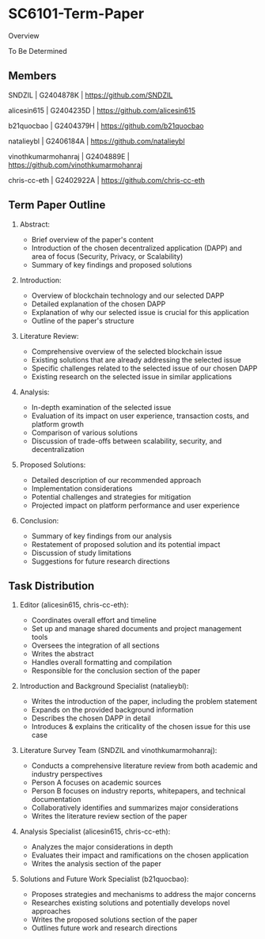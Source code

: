 
# SC6101-Term-Paper

Overview

To Be Determined

## Members

SNDZIL | G2404878K | <https://github.com/SNDZIL>

alicesin615 | G2404235D | <https://github.com/alicesin615>

b21quocbao | G2404379H | <https://github.com/b21quocbao>

natalieybl | G2406184A | <https://github.com/natalieybl>

vinothkumarmohanraj | G2404889E | <https://github.com/vinothkumarmohanraj>

chris-cc-eth | G2402922A | <https://github.com/chris-cc-eth>

## Term Paper Outline

1. Abstract:
   - Brief overview of the paper's content
   - Introduction of the chosen decentralized application (DAPP) and area of focus (Security, Privacy, or Scalability)
   - Summary of key findings and proposed solutions

2. Introduction:
   - Overview of blockchain technology and our selected DAPP
   - Detailed explanation of the chosen DAPP
   - Explanation of why our selected issue is crucial for this application
   - Outline of the paper's structure

3. Literature Review:
   - Comprehensive overview of the selected blockchain issue
   - Existing solutions that are already addressing the selected issue
   - Specific challenges related to the selected issue of our chosen DAPP
   - Existing research on the selected issue in similar applications

4. Analysis:
   - In-depth examination of the selected issue
   - Evaluation of its impact on user experience, transaction costs, and platform growth
   - Comparison of various solutions
   - Discussion of trade-offs between scalability, security, and decentralization

5. Proposed Solutions:
   - Detailed description of our recommended approach
   - Implementation considerations
   - Potential challenges and strategies for mitigation
   - Projected impact on platform performance and user experience

6. Conclusion:
   - Summary of key findings from our analysis
   - Restatement of proposed solution and its potential impact
   - Discussion of study limitations
   - Suggestions for future research directions

## Task Distribution

1. Editor (alicesin615, chris-cc-eth):
   - Coordinates overall effort and timeline
   - Set up and manage shared documents and project management tools
   - Oversees the integration of all sections
   - Writes the abstract
   - Handles overall formatting and compilation
   - Responsible for the conclusion section of the paper

2. Introduction and Background Specialist (natalieybl):
   - Writes the introduction of the paper, including the problem statement
   - Expands on the provided background information
   - Describes the chosen DAPP in detail
   - Introduces & explains the criticality of the chosen issue for this use case

3. Literature Survey Team (SNDZIL and vinothkumarmohanraj):
   - Conducts a comprehensive literature review from both academic and industry perspectives
   - Person A focuses on academic sources
   - Person B focuses on industry reports, whitepapers, and technical documentation
   - Collaboratively identifies and summarizes major considerations
   - Writes the literature review section of the paper

4. Analysis Specialist (alicesin615, chris-cc-eth):
   - Analyzes the major considerations in depth
   - Evaluates their impact and ramifications on the chosen application
   - Writes the analysis section of the paper

5. Solutions and Future Work Specialist (b21quocbao):
   - Proposes strategies and mechanisms to address the major concerns
   - Researches existing solutions and potentially develops novel approaches
   - Writes the proposed solutions section of the paper
   - Outlines future work and research directions
